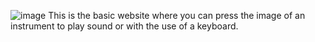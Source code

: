 ![image](https://github.com/Preetykumari22/drumkit_sound/assets/132167074/dea571d2-dbc5-473b-9b3d-13d659916a49)
This is the basic website where you can press the image of an instrument to play sound or with the use of a keyboard.



